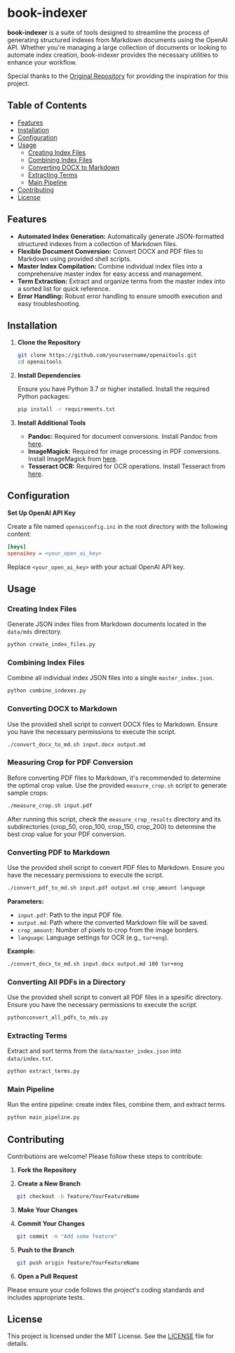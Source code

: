# book-indexer

**book-indexer** is a suite of tools designed to streamline the process of generating structured indexes from Markdown documents using the OpenAI API. Whether you're managing a large collection of documents or looking to automate index creation, book-indexer provides the necessary utilities to enhance your workflow.

Special thanks to the [Original Repository](https://github.com/kevingoldsmith/openaitools) for providing the inspiration for this project.

## Table of Contents

- [Features](#features)
- [Installation](#installation)
- [Configuration](#configuration)
- [Usage](#usage)
  - [Creating Index Files](#creating-index-files)
  - [Combining Index Files](#combining-index-files)
  - [Converting DOCX to Markdown](#converting-docx-to-markdown)
  - [Extracting Terms](#extracting-terms)
  - [Main Pipeline](#main-pipeline)
- [Contributing](#contributing)
- [License](#license)

## Features

- **Automated Index Generation:** Automatically generate JSON-formatted structured indexes from a collection of Markdown files.
- **Flexible Document Conversion:** Convert DOCX and PDF files to Markdown using provided shell scripts.
- **Master Index Compilation:** Combine individual index files into a comprehensive master index for easy access and management.
- **Term Extraction:** Extract and organize terms from the master index into a sorted list for quick reference.
- **Error Handling:** Robust error handling to ensure smooth execution and easy troubleshooting.

## Installation

1. **Clone the Repository**

   ```bash
   git clone https://github.com/yourusername/openaitools.git
   cd openaitools
   ```

2. **Install Dependencies**

   Ensure you have Python 3.7 or higher installed. Install the required Python packages:

   ```bash
   pip install -r requirements.txt
   ```

3. **Install Additional Tools**

   - **Pandoc:** Required for document conversions. Install Pandoc from [here](https://pandoc.org/installing.html).
   - **ImageMagick:** Required for image processing in PDF conversions. Install ImageMagick from [here](https://imagemagick.org/script/download.php).
   - **Tesseract OCR:** Required for OCR operations. Install Tesseract from [here](https://github.com/tesseract-ocr/tesseract).

## Configuration

**Set Up OpenAI API Key**

Create a file named `openaiconfig.ini` in the root directory with the following content:

```ini
[keys]
openaikey = <your_open_ai_key>
```

Replace `<your_open_ai_key>` with your actual OpenAI API key.

## Usage

### Creating Index Files

Generate JSON index files from Markdown documents located in the `data/mds` directory.

```bash
python create_index_files.py
```

### Combining Index Files

Combine all individual index JSON files into a single `master_index.json`.

```bash
python combine_indexes.py
```

### Converting DOCX to Markdown

Use the provided shell script to convert DOCX files to Markdown. Ensure you have the necessary permissions to execute the script.

```bash
./convert_docx_to_md.sh input.docx output.md
```

### Measuring Crop for PDF Conversion

Before converting PDF files to Markdown, it's recommended to determine the optimal crop value. Use the provided `measure_crop.sh` script to generate sample crops:

```bash
./measure_crop.sh input.pdf
```

After running this script, check the `measure_crop_results` directory and its subdirectories (crop_50, crop_100, crop_150, crop_200) to determine the best crop value for your PDF conversion.

### Converting PDF to Markdown

Use the provided shell script to convert PDF files to Markdown. Ensure you have the necessary permissions to execute the script.

```bash
./convert_pdf_to_md.sh input.pdf output.md crop_amount language
```

**Parameters:**
- `input.pdf`: Path to the input PDF file.
- `output.md`: Path where the converted Markdown file will be saved.
- `crop_amount`: Number of pixels to crop from the image borders.
- `language`: Language settings for OCR (e.g., `tur+eng`).

**Example:**

```bash
./convert_docx_to_md.sh input.docx output.md 100 tur+eng
```

### Converting All PDFs in a Directory

Use the provided shell script to convert all PDF files in a spesific directory. Ensure you have the necessary permissions to execute the script.

```bash
pythonconvert_all_pdfs_to_mds.py
```

### Extracting Terms

Extract and sort terms from the `data/master_index.json` into `data/index.txt`.

```bash
python extract_terms.py
```

### Main Pipeline

Run the entire pipeline: create index files, combine them, and extract terms.

```bash
python main_pipeline.py
```


## Contributing

Contributions are welcome! Please follow these steps to contribute:

1. **Fork the Repository**

2. **Create a New Branch**

```bash
   git checkout -b feature/YourFeatureName
```

3. **Make Your Changes**

4. **Commit Your Changes**

```bash
   git commit -m "Add some feature"
```

5. **Push to the Branch**

```bash
   git push origin feature/YourFeatureName
```

6. **Open a Pull Request**

Please ensure your code follows the project's coding standards and includes appropriate tests.

## License

This project is licensed under the MIT License. See the [LICENSE](LICENSE) file for details.